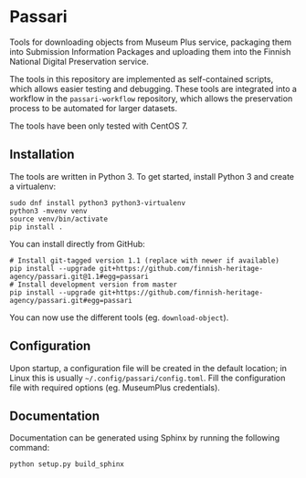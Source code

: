 Passari
=======

Tools for downloading objects from Museum Plus service, packaging them into Submission Information Packages and uploading them into the Finnish National Digital Preservation service.

The tools in this repository are implemented as self-contained scripts, which allows easier testing and debugging. These tools are integrated into a workflow in the `passari-workflow` repository, which allows the preservation process to be automated for larger datasets.

The tools have been only tested with CentOS 7.

Installation
------------

The tools are written in Python 3. To get started, install Python 3 and create a virtualenv:

```
sudo dnf install python3 python3-virtualenv
python3 -mvenv venv
source venv/bin/activate
pip install .
```

You can install directly from GitHub:

```
# Install git-tagged version 1.1 (replace with newer if available)
pip install --upgrade git+https://github.com/finnish-heritage-agency/passari.git@1.1#egg=passari
# Install development version from master
pip install --upgrade git+https://github.com/finnish-heritage-agency/passari.git#egg=passari
```

You can now use the different tools (eg. `download-object`).

Configuration
-------------

Upon startup, a configuration file will be created in the default location; in Linux
this is usually `~/.config/passari/config.toml`. Fill the configuration file
with required options (eg. MuseumPlus credentials).

Documentation
-------------

Documentation can be generated using Sphinx by running the following command:

```
python setup.py build_sphinx
```
